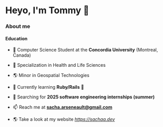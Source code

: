 <h1> Heyo, I'm Tommy 👋 </h1>

<h3>About me</h3>

<h4>Education</h4>

- 🔭 Computer Science Student at the **Concordia University** (Montreal, Canada)

- 🌱 Specialization in Health and Life Sciences

- 🌎 Minor in Geospatial Technologies

- 🌱 Currently learning **Ruby/Rails** 🚂

- 🤔 Searching for **2025 software engineering internships (summer)**

- 📫 Reach me at **sacha.arseneault@gmail.com**

- 🌎 Take a look at my website *https://sachaa.dev*

<!--
**Tom-Cao/Tom-Cao** is a ✨ _special_ ✨ repository because its `README.md` (this file) appears on your GitHub profile.

Here are some ideas to get you started:

- 🔭 I’m currently working on ...
- 🌱 I’m currently learning ...
- 👯 I’m looking to collaborate on ...
- 🤔 I’m looking for help with ...
- 💬 Ask me about ...
- 📫 How to reach me: ...
- 😄 Pronouns: ...
- ⚡ Fun fact: ...
-->
